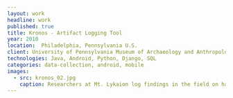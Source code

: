 ```yaml
---
layout: work
headline: work
published: true
title: Kronos - Artifact Logging Tool
year: 2010
location:  Philadelphia, Pennsylvania U.S.
client: University of Pennsylvania Museum of Archaeology and Anthropology
technologies: Java, Android, Python, Django, SQL
categories: data-collection, android, mobile
images:
  - src: kronos_02.jpg
    caption: Researchers at Mt. Lykaion log findings in the field on handheld devices
---
```

